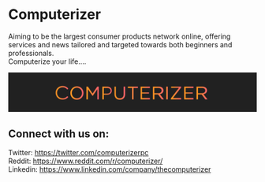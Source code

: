 # Computerizer

Aiming to be the largest consumer products network online, offering services and news tailored and targeted towards both beginners and professionals.  
Computerize your life....

<img src='https://github.com/Computerizer/META/blob/main/Name%20only%20(widescreen).png' width='700'>

## Connect with us on: 

Twitter: <https://twitter.com/computerizerpc>  
Reddit: <https://www.reddit.com/r/computerizer/>  
Linkedin: <https://www.linkedin.com/company/thecomputerizer>
